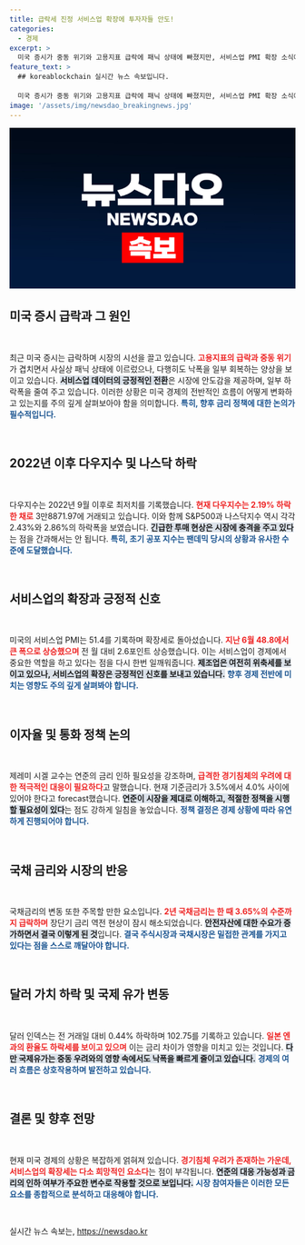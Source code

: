 ```yaml
---
title: 급락세 진정 서비스업 확장에 투자자들 안도!
categories:
  - 경제
excerpt: >
  미국 증시가 중동 위기와 고용지표 급락에 패닉 상태에 빠졌지만, 서비스업 PMI 확장 소식에 낙폭을 줄이며 긴장감이 완화되고 있다. 공포지수는 팬데믹 초기 이후 최고치에 도달하며 위기감을 더하고 있다.
feature_text: >
  ## koreablockchain 실시간 뉴스 속보입니다.

  미국 증시가 중동 위기와 고용지표 급락에 패닉 상태에 빠졌지만, 서비스업 PMI 확장 소식에 낙폭을 줄이며 긴장감이 완화되고 있다. 공포지수는 팬데믹 초기 이후 최고치에 도달하며 위기감을 더하고 있다.
image: '/assets/img/newsdao_breakingnews.jpg'
---
```


<p><img src="/assets/img/newsdao_breakingnews.jpg" alt="koreablockchain 속보" /></p>

<h2 data-ke-size="size26">미국 증시 급락과 그 원인</h2>

<p data-ke-size="size16">&nbsp;</p>

<p>최근 미국 증시는 급락하며 시장의 시선을 끌고 있습니다. <b><span style="color: #ee2323;">고용지표의 급락과 중동 위기</span></b>가 겹치면서 사실상 패닉 상태에 이르렀으나, 다행히도 낙폭을 일부 회복하는 양상을 보이고 있습니다. <b><span style="background-color: #21538527;">서비스업 데이터의 긍정적인 전환</span></b>은 시장에 안도감을 제공하며, 일부 하락폭을 줄여 주고 있습니다. 이러한 상황은 미국 경제의 전반적인 흐름이 어떻게 변화하고 있는지를 주의 깊게 살펴보아야 함을 의미합니다. <b><span style="color: #1a5490;">특히, 향후 금리 정책에 대한 논의가 필수적입니다.</span></b></p>

<p data-ke-size="size16">&nbsp;</p>

<h2 data-ke-size="size26">2022년 이후 다우지수 및 나스닥 하락</h2>

<p data-ke-size="size16">&nbsp;</p>

<p>다우지수는 2022년 9월 이후로 최저치를 기록했습니다. <b><span style="color: #ee2323;">현재 다우지수는 2.19% 하락한 채로</span></b> 3만8871.97에 거래되고 있습니다. 이와 함께 S&amp;P500과 나스닥지수 역시 각각 2.43%와 2.86%의 하락폭을 보였습니다. <b><span style="background-color: #21538527;">긴급한 투매 현상은 시장에 충격을 주고 있다</span></b>는 점을 간과해서는 안 됩니다. <b><span style="color: #1a5490;">특히, 초기 공포 지수는 팬데믹 당시의 상황과 유사한 수준에 도달했습니다.</span></b></p>

<p data-ke-size="size16">&nbsp;</p>

<h2 data-ke-size="size26">서비스업의 확장과 긍정적 신호</h2>

<p data-ke-size="size16">&nbsp;</p>

<p>미국의 서비스업 PMI는 51.4를 기록하며 확장세로 돌아섰습니다. <b><span style="color: #ee2323;">지난 6월 48.8에서 큰 폭으로 상승했으며</span></b> 전 월 대비 2.6포인트 상승했습니다. 이는 서비스업이 경제에서 중요한 역할을 하고 있다는 점을 다시 한번 일깨워줍니다. <b><span style="background-color: #21538527;">제조업은 여전히 위축세를 보이고 있으나, 서비스업의 확장은 긍정적인 신호를 보내고 있습니다.</span></b> <b><span style="color: #1a5490;">향후 경제 전반에 미치는 영향도 주의 깊게 살펴봐야 합니다.</span></b></p>

<p data-ke-size="size16">&nbsp;</p>

<h2 data-ke-size="size26">이자율 및 통화 정책 논의</h2>

<p data-ke-size="size16">&nbsp;</p>

<p>제레미 시겔 교수는 연준의 금리 인하 필요성을 강조하며, <b><span style="color: #ee2323;">급격한 경기침체의 우려에 대한 적극적인 대응이 필요하다</span></b>고 말했습니다. 현재 기준금리가 3.5%에서 4.0% 사이에 있어야 한다고 forecast했습니다. <b><span style="background-color: #21538527;">연준이 시장을 제대로 이해하고, 적절한 정책을 시행할 필요성이 있다</span></b>는 점도 강하게 일침을 놓았습니다. <b><span style="color: #1a5490;">정책 결정은 경제 상황에 따라 유연하게 진행되어야 합니다.</span></b></p>

<p data-ke-size="size16">&nbsp;</p>

<h2 data-ke-size="size26">국채 금리와 시장의 반응</h2>

<p data-ke-size="size16">&nbsp;</p>

<p>국채금리의 변동 또한 주목할 만한 요소입니다. <b><span style="color: #ee2323;">2년 국채금리는 한 때 3.65%의 수준까지 급락하며</span></b> 장단기 금리 역전 현상이 잠시 해소되었습니다. <b><span style="background-color: #21538527;">안전자산에 대한 수요가 증가하면서 결국 이렇게 된 것</span></b>입니다. <b><span style="color: #1a5490;">결국 주식시장과 국채시장은 밀접한 관계를 가지고 있다는 점을 스스로 깨달아야 합니다.</span></b></p>

<p data-ke-size="size16">&nbsp;</p>

<h2 data-ke-size="size26">달러 가치 하락 및 국제 유가 변동</h2>

<p data-ke-size="size16">&nbsp;</p>

<p>달러 인덱스는 전 거래일 대비 0.44% 하락하며 102.75를 기록하고 있습니다. <b><span style="color: #ee2323;">일본 엔과의 환율도 하락세를 보이고 있으며</span></b> 이는 금리 차이가 영향을 미치고 있는 것입니다. <b><span style="background-color: #21538527;">다만 국제유가는 중동 우려와의 영향 속에서도 낙폭을 빠르게 줄이고 있습니다.</span></b> <b><span style="color: #1a5490;">경제의 여러 흐름은 상호작용하며 발전하고 있습니다.</span></b></p>

<p data-ke-size="size16">&nbsp;</p>

<h2 data-ke-size="size26">결론 및 향후 전망</h2>

<p data-ke-size="size16">&nbsp;</p>

<p>현재 미국 경제의 상황은 복잡하게 얽혀져 있습니다. <b><span style="color: #ee2323;">경기침체 우려가 존재하는 가운데, 서비스업의 확장세는 다소 희망적인 요소다</span></b>는 점이 부각됩니다. <b><span style="background-color: #21538527;">연준의 대응 가능성과 금리의 인하 여부가 주요한 변수로 작용할 것으로 보입니다.</span></b> <b><span style="color: #1a5490;">시장 참여자들은 이러한 모든 요소를 종합적으로 분석하고 대응해야 합니다.</span></b></p>

<p data-ke-size="size16">&nbsp;</p>
실시간 뉴스 속보는, <a href="https://newsdao.kr" rel="dofollow">https://newsdao.kr</a>


